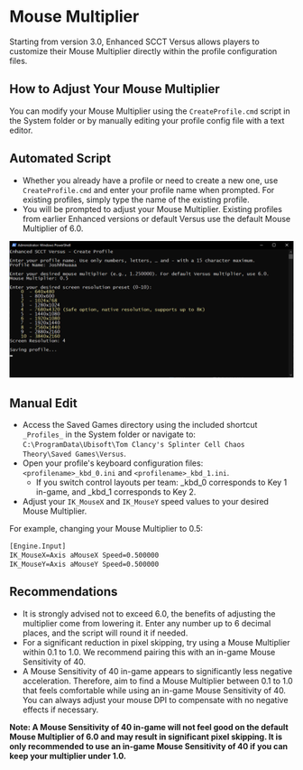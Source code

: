 # Mouse Multiplier

Starting from version 3.0, Enhanced SCCT Versus allows players to customize their Mouse Multiplier directly within the profile configuration files.

## How to Adjust Your Mouse Multiplier

You can modify your Mouse Multiplier using the `CreateProfile.cmd` script in the System folder or by manually editing your profile config file with a text editor.

## Automated Script
- Whether you already have a profile or need to create a new one, use `CreateProfile.cmd` and enter your profile name when prompted. For existing profiles, simply type the name of the existing profile.
- You will be prompted to adjust your Mouse Multiplier. Existing profiles from earlier Enhanced versions or default Versus use the default Mouse Multiplier of 6.0.

 <img src="Images/CreateProfile.png" width="768">

## Manual Edit
- Access the Saved Games directory using the included shortcut `_Profiles_` in the System folder or navigate to: `C:\ProgramData\Ubisoft\Tom Clancy's Splinter Cell Chaos Theory\Saved Games\Versus`.
- Open your profile's keyboard configuration files: `<profilename>_kbd_0.ini` and `<profilename>_kbd_1.ini`.
  - If you switch control layouts per team: _kbd_0 corresponds to Key 1 in-game, and _kbd_1 corresponds to Key 2.
- Adjust your `IK_MouseX` and `IK_MouseY` speed values to your desired Mouse Multiplier.

For example, changing your Mouse Multiplier to 0.5:
```
[Engine.Input]
IK_MouseX=Axis aMouseX Speed=0.500000
IK_MouseY=Axis aMouseY Speed=0.500000
```

## Recommendations
- It is strongly advised not to exceed 6.0, the benefits of adjusting the multiplier come from lowering it. Enter any number up to 6 decimal places, and the script will round it if needed.
- For a significant reduction in pixel skipping, try using a Mouse Multiplier within 0.1 to 1.0. We recommend pairing this with an in-game Mouse Sensitivity of 40.
- A Mouse Sensitivity of 40 in-game appears to significantly less negative acceleration. Therefore, aim to find a Mouse Multiplier between 0.1 to 1.0 that feels comfortable while using an in-game Mouse Sensitivity of 40. You can always adjust your mouse DPI to compensate with no negative effects if necessary.


**Note: A Mouse Sensitivity of 40 in-game will not feel good on the default Mouse Multiplier of 6.0 and may result in significant pixel skipping. It is only recommended to use an in-game Mouse Sensitivity of 40 if you can keep your multiplier under 1.0.**
